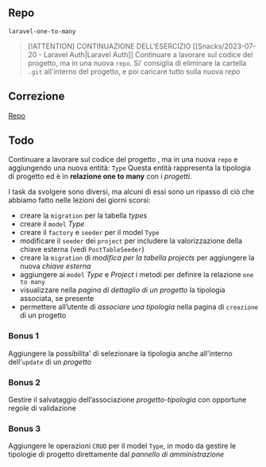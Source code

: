 ## Repo
`laravel-one-to-many`

> [!ATTENTION] CONTINUAZIONE DELL'ESERCIZIO [[Snacks/2023-07-20 - Laravel Auth|Laravel Auth]]
> Continuare a lavorare sul codice del progetto, ma in una nuova `repo`.
> Si' consiglia di eliminare la cartella `.git` all'interno del progetto, e poi caricare tutto sulla nuova *repo*

## Correzione
[Repo](https://github.com/Guybrush3791/bool-97-laravel-auth-live)

## Todo
Continuare a lavorare sul codice del progetto , ma in una nuova `repo` e aggiungendo una nuova entità: `Type`
Questa entità rappresenta la tipologia di progetto ed è in **relazione one to many** con i *progetti*.

I task da svolgere sono diversi, ma alcuni di essi sono un ripasso di ciò che abbiamo fatto nelle lezioni dei giorni scorsi:
- creare la `migration` per la tabella *types*
- creare il `model` *Type*
- creare il `factory` e `seeder` per il model `Type`
- modificare il `seeder` dei `project` per includere la valorizzazione della chiave esterna (vedi `PostTableSeeder`)
- creare la `migration` di *modifica per la tabella projects* per aggiungere la nuova *chiave esterna*
- aggiungere ai `model` *Type* e *Project* i metodi per definire la relazione `one to many`
- visualizzare nella *pagina di dettaglio di un progetto* la tipologia associata, se presente
- permettere all’utente di *associare una tipologia* nella pagina di `creazione` di un progetto

### Bonus 1
Aggiungere la possibilita' di selezionare la tipologia anche all'interno dell'`update` di un *progetto*

### Bonus 2
Gestire il salvataggio dell’associazione *progetto-tipologia* con opportune regole di validazione

### Bonus 3
Aggiungere le operazioni `CRUD` per il model `Type`, in modo da gestire le tipologie di progetto direttamente dal *pannello di amministrazione*
